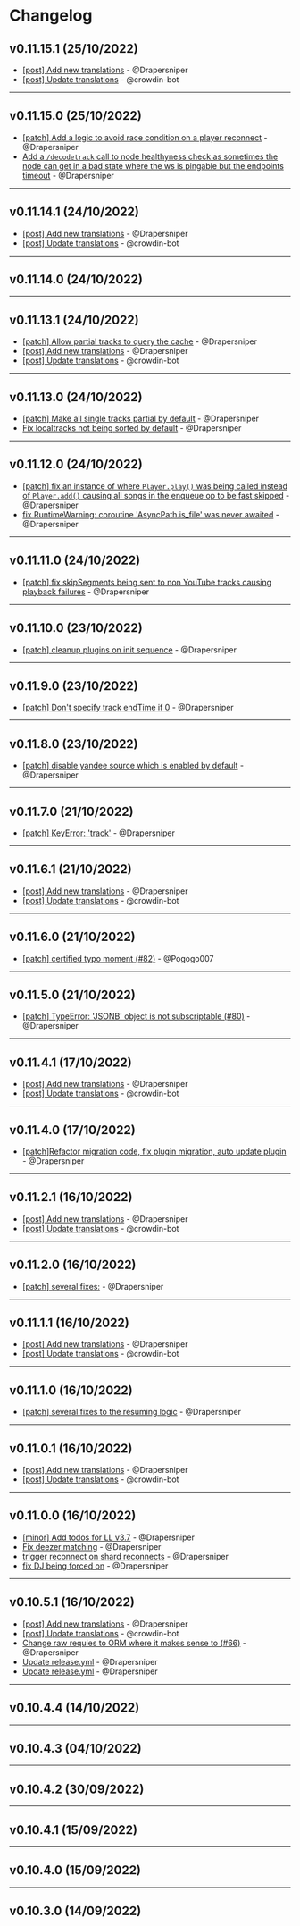# Changelog

## v0.11.15.1 (25/10/2022)
- [[post] Add new translations](https://github.com/Drapersniper/PyLav/commit/197760bc34dc44c28b6f6d993cfdd63c4c599ada) - @Drapersniper
- [[post] Update translations](https://github.com/Drapersniper/PyLav/commit/1af8f24bc806006706e43b98cfb471ca6d3cc343) - @crowdin-bot

---

## v0.11.15.0 (25/10/2022)
- [[patch] Add a logic to avoid race condition on a player reconnect](https://github.com/Drapersniper/PyLav/commit/07faa0b4d1528b8a17e19aee45877d3f70fe72a7) - @Drapersniper
- [Add a `/decodetrack` call to node healthyness check as sometimes the node can get in a bad state where the ws is pingable but the endpoints timeout](https://github.com/Drapersniper/PyLav/commit/ddf899a1f77521a90d3b2df54b2306dc70cb9f97) - @Drapersniper

---

## v0.11.14.1 (24/10/2022)
- [[post] Add new translations](https://github.com/Drapersniper/PyLav/commit/24ae78c02e818abfd72b396d2c32676dc21dc62d) - @Drapersniper
- [[post] Update translations](https://github.com/Drapersniper/PyLav/commit/459958059156e959d67f6e47a0f32429a9baf18e) - @crowdin-bot

---

## v0.11.14.0 (24/10/2022)


---

## v0.11.13.1 (24/10/2022)
- [[patch] Allow partial tracks to query the cache](https://github.com/Drapersniper/PyLav/commit/bd939f19b104890c929e7a5d214c51f36903c06b) - @Drapersniper
- [[post] Add new translations](https://github.com/Drapersniper/PyLav/commit/ba02457b9bc793c6615f12557454895797a9b41c) - @Drapersniper
- [[post] Update translations](https://github.com/Drapersniper/PyLav/commit/39eccb08e7baad74ae133f91c8af596931bd5c22) - @crowdin-bot

---

## v0.11.13.0 (24/10/2022)
- [[patch] Make all single tracks partial by default](https://github.com/Drapersniper/PyLav/commit/f62747a4ec0fd44ed89ec74ae9001ff83aed6525) - @Drapersniper
- [Fix localtracks not being sorted by default](https://github.com/Drapersniper/PyLav/commit/6c1ee2e0a19aa5fb5ffec184c58f3191d9cba695) - @Drapersniper

---

## v0.11.12.0 (24/10/2022)
- [[patch] fix an instance of where `Player.play()` was being called instead of `Player.add()` causing all songs in the enqueue op to be fast skipped](https://github.com/Drapersniper/PyLav/commit/1f4a09db7777a660b8a3ee1bad69c8d539552f62) - @Drapersniper
- [fix  RuntimeWarning: coroutine 'AsyncPath.is_file' was never awaited](https://github.com/Drapersniper/PyLav/commit/efd82c1366b8d5ff8fa19c09c1d099ea4f37ed33) - @Drapersniper

---

## v0.11.11.0 (24/10/2022)
- [[patch] fix skipSegments being sent to non YouTube tracks causing playback failures](https://github.com/Drapersniper/PyLav/commit/ad0a93e285f0e45301bceaa68f4d22548c457f09) - @Drapersniper

---

## v0.11.10.0 (23/10/2022)
- [[patch] cleanup plugins on init sequence](https://github.com/Drapersniper/PyLav/commit/56427d4f763b59e713da234e524d2e54c3cf8b03) - @Drapersniper

---

## v0.11.9.0 (23/10/2022)
- [[patch] Don't specify track endTime if 0](https://github.com/Drapersniper/PyLav/commit/76726906d242d1a92a70428f27843026905e7066) - @Drapersniper

---

## v0.11.8.0 (23/10/2022)
- [[patch] disable yandee source which is enabled by default](https://github.com/Drapersniper/PyLav/commit/1e9f8767de00ef614878621901fcb85d4c263858) - @Drapersniper

---

## v0.11.7.0 (21/10/2022)
- [[patch] KeyError: 'track'](https://github.com/Drapersniper/PyLav/commit/4f1a0edf2f07439a9813b66bc089b2d3b829799e) - @Drapersniper

---

## v0.11.6.1 (21/10/2022)
- [[post] Add new translations](https://github.com/Drapersniper/PyLav/commit/1f865ff795211895ddf861cf55d31503312d9c71) - @Drapersniper
- [[post] Update translations](https://github.com/Drapersniper/PyLav/commit/3823b4f6642502372f4ea1ee197117ed97fa848e) - @crowdin-bot

---

## v0.11.6.0 (21/10/2022)
- [[patch] certified typo moment (#82)](https://github.com/Drapersniper/PyLav/commit/857affacf4521be1e58d2b08f93be7790d0ea30b) - @Pogogo007

---

## v0.11.5.0 (21/10/2022)
- [[patch] TypeError: 'JSONB' object is not subscriptable (#80)](https://github.com/Drapersniper/PyLav/commit/d0235c946079d48f82ea4aec8048efc8fff5ca62) - @Drapersniper

---

## v0.11.4.1 (17/10/2022)
- [[post] Add new translations](https://github.com/Drapersniper/PyLav/commit/168d051f040cb45ac4af7ee47f2b224946000e84) - @Drapersniper
- [[post] Update translations](https://github.com/Drapersniper/PyLav/commit/77a31c25d3f450937b939adf41fc9f235de48ce0) - @crowdin-bot

---

## v0.11.4.0 (17/10/2022)
- [[patch]Refactor migration code, fix plugin migration, auto update plugin](https://github.com/Drapersniper/PyLav/commit/5a252bc7afed388b030c1da073bf27f69dd58216) - @Drapersniper

---

## v0.11.2.1 (16/10/2022)
- [[post] Add new translations](https://github.com/Drapersniper/PyLav/commit/804e2266b5c88a56584c7d3f82715a01e179f5c7) - @Drapersniper
- [[post] Update translations](https://github.com/Drapersniper/PyLav/commit/befa8e004487297371ef0dcb114b02d42f28faa9) - @crowdin-bot

---

## v0.11.2.0 (16/10/2022)
- [[patch] several fixes:](https://github.com/Drapersniper/PyLav/commit/85e906e7c33cefcec7a6021cbd47894eff2dad81) - @Drapersniper

---

## v0.11.1.1 (16/10/2022)
- [[post] Add new translations](https://github.com/Drapersniper/PyLav/commit/fa5f06494722fa5e64e1407cf8a8eb4b40a98b4a) - @Drapersniper
- [[post] Update translations](https://github.com/Drapersniper/PyLav/commit/04d86c0b39bd81516a5e76553492b9b2815e7554) - @crowdin-bot

---

## v0.11.1.0 (16/10/2022)
- [[patch] several fixes to the resuming logic](https://github.com/Drapersniper/PyLav/commit/6a09ca8852e46d3158765d8f89bdc19bf7863ea2) - @Drapersniper

---

## v0.11.0.1 (16/10/2022)
- [[post] Add new translations](https://github.com/Drapersniper/PyLav/commit/104082eb10828e4c12348d38dcd10b985da06c59) - @Drapersniper
- [[post] Update translations](https://github.com/Drapersniper/PyLav/commit/759a235a30937a0707c01036b0789901ab30860b) - @crowdin-bot

---

## v0.11.0.0 (16/10/2022)
- [[minor] Add todos for LL v3.7](https://github.com/Drapersniper/PyLav/commit/9c411262f6b74117413576dc7e8d6732e5944766) - @Drapersniper
- [Fix deezer matching](https://github.com/Drapersniper/PyLav/commit/c9428c86fd7348227f16f5a0592d8346dd196e6f) - @Drapersniper
- [trigger reconnect on shard reconnects](https://github.com/Drapersniper/PyLav/commit/983949fda6dfa9fd1ec576b70ee9de84a094f357) - @Drapersniper
- [fix DJ being forced on](https://github.com/Drapersniper/PyLav/commit/bcfd895a532d2722e25decc291a4210566cdd1c4) - @Drapersniper

---

## v0.10.5.1 (16/10/2022)
- [[post] Add new translations](https://github.com/Drapersniper/PyLav/commit/7f082d7980f9c1e41cc26c17e38dd56dc4cf7d3a) - @Drapersniper
- [[post] Update translations](https://github.com/Drapersniper/PyLav/commit/88be3dd3010fa352b94d1cc231deda79e5943331) - @crowdin-bot
- [Change raw requies to ORM where it makes sense to (#66)](https://github.com/Drapersniper/PyLav/commit/c2d92accd6f531fbf418603b41970440fa474450) - @Drapersniper
- [Update release.yml](https://github.com/Drapersniper/PyLav/commit/85eeb3b28fbd57a6d13ce51703c4372078d4569b) - @Drapersniper
- [Update release.yml](https://github.com/Drapersniper/PyLav/commit/13f502e2ed196a40e1d248cf5d698feea29eced7) - @Drapersniper

---

## v0.10.4.4 (14/10/2022)

---

## v0.10.4.3 (04/10/2022)

---

## v0.10.4.2 (30/09/2022)

---

## v0.10.4.1 (15/09/2022)

---

## v0.10.4.0 (15/09/2022)

---

## v0.10.3.0 (14/09/2022)
